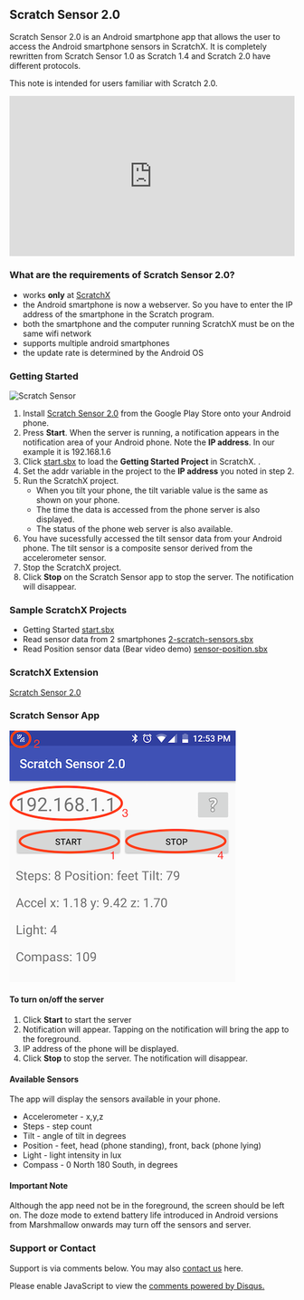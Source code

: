 ## Scratch Sensor 2.0

Scratch Sensor 2.0 is an Android smartphone app that allows the user to access the Android smartphone sensors in ScratchX. It is completely rewritten from Scratch Sensor 1.0 as Scratch 1.4 and Scratch 2.0 have different protocols.

This note is intended for users familiar with Scratch 2.0.

<style>
.video-holder {
  position: relative;
  width: 100%;
  height: 0;
  padding-bottom: 56.25%;
  overflow: hidden;
}

.video-holder iframe {
  position: absolute;
  top: 0;
  left: 0;
  width: 100%;
  height: 100%;
}
</style>

<div class="video-holder">
  <iframe width="560"
          height="315" 
          src="https://www.youtube.com/embed/mCjISmFnTXc?rel=0" 
          frameborder="0" 
          allowfullscreen></iframe>
</div>


### What are the requirements of Scratch Sensor 2.0?

- works **only** at [ScratchX](http://scratchx.org)
- the Android smartphone is now a webserver. So you have to enter the IP address of the smartphone in the Scratch program.
- both the smartphone and the computer running ScratchX must be on the same wifi network
- supports multiple android smartphones
- the update rate is determined by the Android OS

### Getting Started

![Scratch Sensor](https://emantpl.github.io/scratch-sensor-2.0/scratch-sensor.png)

1. Install [Scratch Sensor 2.0](https://play.google.com/store/apps/details?id=com.emant.scroid) from the Google Play Store onto your Android phone. 
2. Press **Start**. When the server is running, a notification appears in the notification area of your Android phone. Note the **IP address**. In our example it is 192.168.1.6
3. Click [start.sbx](http://scratchx.org/?url=https://emantpl.github.io/scratch-sensor-2.0/start.sbx) to load the **Getting Started Project** in ScratchX. .
4. Set the addr variable in the project to the **IP address** you noted in step 2.
5. Run the ScratchX project. 
   * When you tilt your phone, the tilt variable value is the same as shown on your phone. 
   * The time the data is accessed from the phone server is also displayed. 
   * The status of the phone web server is also available.
6. You have sucessfully accessed the tilt sensor data from your Android phone. The tilt sensor is a composite sensor derived from the accelerometer sensor.
7. Stop the ScratchX project.
8. Click **Stop** on the Scratch Sensor app to stop the server. The notification will disappear.

### Sample ScratchX Projects

* Getting Started [start.sbx](http://scratchx.org/?url=https://emantpl.github.io/scratch-sensor-2.0/start.sbx)
* Read sensor data from 2 smartphones [2-scratch-sensors.sbx](http://scratchx.org/?url=https://emantpl.github.io/scratch-sensor-2.0/2-scratch-sensors.sbx)
* Read Position sensor data (Bear video demo) [sensor-position.sbx](http://scratchx.org/?url=https://emantpl.github.io/scratch-sensor-2.0/sensor-position.sbx)

### ScratchX Extension

[Scratch Sensor 2.0](http://scratchx.org/?url=https://emantpl.github.io/scratch-sensor-2.0/scratch_sensor.js)

### Scratch Sensor App

![Scratch Sensor App](scratch-sensor-a1.png)

#### To turn on/off the server

1. Click **Start** to start the server
1. Notification will appear. Tapping on the notification will bring the app to the foreground.
1. IP address of the phone will be displayed.
1. Click **Stop** to stop the server. The notification will disappear. 

#### Available Sensors

The app will display the sensors available in your phone.

* Accelerometer - x,y,z
* Steps - step count
* Tilt - angle of tilt in degrees
* Position - feet, head (phone standing), front, back (phone lying)
* Light - light intensity in lux
* Compass - 0 North 180 South, in degrees

#### Important Note

Although the app need not be in the foreground, the screen should be left on. The doze mode to extend battery life introduced in Android versions from Marshmallow onwards may turn off the sensors and server.

### Support or Contact

Support is via comments below. You may also [contact us](http://emant.com/149910.page) here.

<div id="disqus_thread"></div>
<script>
var disqus_config = function () {
this.page.url = "https://emantpl.github.io/scratch-sensor-2.0/";
// Replace PAGE_URL with your page's canonical URL variable
this.page.identifier = "1"; 
// Replace PAGE_IDENTIFIER with your page's unique identifier variable
};

(function() { // DON'T EDIT BELOW THIS LINE
var d = document, s = d.createElement('script');
s.src = 'https://scratch-sensor.disqus.com/embed.js';
s.setAttribute('data-timestamp', +new Date());
(d.head || d.body).appendChild(s);
})();
</script>
<noscript>Please enable JavaScript to view the <a href="https://disqus.com/?ref_noscript">comments powered by Disqus.</a></noscript>

